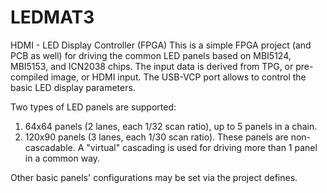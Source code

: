 # LEDMAT3
HDMI - LED Display Controller (FPGA)
This is a simple FPGA project (and PCB as well) for driving the common LED panels based on MBI5124, MBI5153, and ICN2038 chips.
The input data is derived from TPG, or pre-compiled image, or HDMI input.
The USB-VCP port allows to control the basic LED display parameters.

Two types of LED panels are supported: 
1) 64x64 panels (2 lanes, each 1/32 scan ratio), up to 5 panels in a chain.
2) 120x90 panels (3 lanes, each 1/30 scan ratio). These panels are non-cascadable. A "virtual" cascading is used for driving more than 1 panel in a common way.

Other basic panels' configurations may be set via the project defines.

